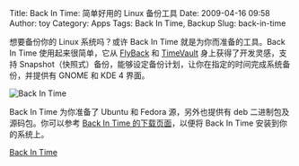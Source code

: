 Title: Back In Time: 简单好用的 Linux 备份工具
Date: 2009-04-16 09:58
Author: toy
Category: Apps
Tags: Back In Time, Backup
Slug: back-in-time

想要备份你的 Linux 系统吗？或许 Back In Time 就是为你而准备的工具。Back
In Time 使用起来很简单，它从
[FlyBack](http://linuxtoy.org/archives/flyback.html) 和
[TimeVault](http://linuxtoy.org/archives/timevault.html)
身上获得了开发灵感，支持
Snapshot（快照式）备份，能够设定备份计划，让你在指定的时间完成系统备份，并提供有
GNOME 和 KDE 4 界面。

![Back In Time](http://i.linuxtoy.org/images/2009/04/backintime.png)

Back In Time 为你准备了 Ubuntu 和 Fedora 源，另外也提供有 deb
二进制包及源码包。你可以参考 [Back In Time
的下载页面](http://backintime.le-web.org/download\_page/)，以便将 Back
In Time 安装到你的系统上。

[Back In Time](http://backintime.le-web.org/)

